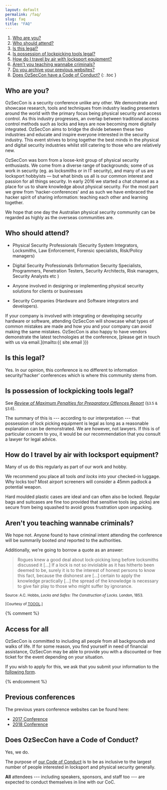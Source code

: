 ```yaml
---
layout: default
permalink: /faq/
slug: faq
title: "FAQ"
---
```


1. [Who are you?](#who-are-you)
1. [Who should attend?](#who-should-attend)
1. [Is this legal?](#is-this-legal)
1. [Is possession of lockpicking tools legal?](#is-possession-of-lockpicking-tools-legal)
1. [How do I travel by air with locksport equipment?](#how-do-i-travel-by-air-with-locksport-equipment)
1. [Aren't you teaching wannabe criminals?](#arent-you-teaching-wannabe-criminals)
1. [Do you archive your previous websites?](#previous-conferences)
1. [Does OzSecCon have a Code of Conduct?](#does-ozseccon-have-a-code-of-conduct)
{: .toc }

## Who are you?

OzSecCon is a security conference unlike any other. We demonstrate and showcase research, tools and techniques from industry leading presenters around the world with the primary focus being physical security and access control. As this industry progresses, an overlap between traditional access control methods such as locks and keys are now becoming more digitally integrated. OzSecCon aims to bridge the divide between these two industries and educate and inspire everyone interested in the security industry. This event strives to bring together the best minds in the physical and digital security industries whilst still catering to those who are relatively new.

OzSecCon was born from a loose-knit group of physical security enthusiasts. We come from a diverse range of backgrounds; some of us work in security (eg. as locksmiths or in IT security), and many of us are locksport hobbyists — but what binds us all is our common interest and passion for all things security.
In early 2016 we started a chat channel as a place for us to share knowledge about physical security. For the most part we grew from 'hacker-conferences' and as such we have embraced the hacker spirit of sharing information: teaching each other and learning together.

We hope that one day the Australian physical security community can be regarded as highly as the overseas communities are.

## Who should attend?

* Physical Security Professionals
(Security System Integrators, Locksmiths, Law Enforcement, Forensic specialists, Risk/Policy managers)

* Digital Security Professionals
(Information Security Specialists, Programmers, Penetration Testers, Security Architects, Risk managers, Security Analysts etc )

* Anyone involved in designing or implementing physical security solutions for clients or businesses

* Security Companies
(Hardware and Software integrators and developers).


If your company is involved with integrating or developing security hardware or software, attending OzSecCon will showcase what types of common mistakes are made and how you and your company can avoid making the same mistakes. OzSecCon is also happy to have vendors demonstrate the latest technologies at the conference, [please get in touch with us via email.](mailto:{{ site.email }})

## Is this legal?

Yes. In our opinion, this conference is no different to information security/‘hacker’ conferences which is where this community stems from.

## Is possession of lockpicking tools legal?

See [*Review of Maximum Penalties for Preparatory Offences Report*](https://www.sentencingcouncil.vic.gov.au/sites/default/files/publication-documents/Review%20of%20Maximum%20Penalties%20for%20Preparatory%20Offences%20Report.pdf) (<small>§3.5 & §3.6</small>).

The summary of this is --- according to our interpretation --- that possession of lock picking equipment is legal as long as a reasonable explanation can be demonstrated. We are however, not lawyers. If this is of particular concern to you, it would be our recommendation that you consult a lawyer for legal advice.

## How do I travel by air with locksport equipment?

Many of us do this regularly as part of our work and hobby.

We recommend you place all tools *and locks* into your checked-in luggage. Why locks too? Most airport screeners will consider a 45mm padlock a potential weapon.

Hard moulded plastic cases are ideal and can often also be locked. Regular bags and suitcases are fine too provided that sensitive tools (eg. picks) are secure from being squashed to avoid gross frustration upon unpacking.

## Aren't you teaching wannabe criminals?

We hope not. Anyone found to have criminal intent attending the conference will be summarily booted *and* reported to the authorities.

Additionally, we're going to borrow a quote as an answer:

> Rogues knew a good deal about lock-picking long before locksmiths discussed it [...] If a lock is not so inviolable as it has hitherto been deemed to be, surely it is to the interest of honest persons to know this fact, because the dishonest are [...] certain to apply the knowledge practically [...] the spread of the knowledge is necessary to give fair play to those who might suffer by ignorance.

<small>Source: A.C. Hobbs, *Locks and Safes: The Construction of Locks*. London, 1853.</small>

<small>[Courtesy of [<abbr title="The Open Organisation Of Lockpickers">TOOOL</abbr>](http://toool.us/).]</small>

{% comment %}

## Access for all

OzSecCon is committed to including all people from all backgrounds and walks of life. If for some reason, you find yourself in need of financial assistance, OzSecCon may be able to provide you with a discounted or free ticket for the event depending on your situation.  

If you wish to apply for this, we ask that you submit your information to the [following form](https://goo.gl/forms/CHiFFYLR4KrXoaxz1).

{% endcomment %}

## Previous conferences

The previous years conference websites can be found here:

* [2017 Conference](https://2017.ozseccon.com/)
* [2018 Conference](https://2018.ozseccon.com/)



## Does OzSecCon have a Code of Conduct?

Yes, we do.

The purpose of [our Code of Conduct](/conduct/) is to be as inclusive to the largest number of people interested in locksport and physical security generally.

**All** attendees --- including speakers, sponsors, and staff too --- are expected
to conduct themselves in line with our CoC.
